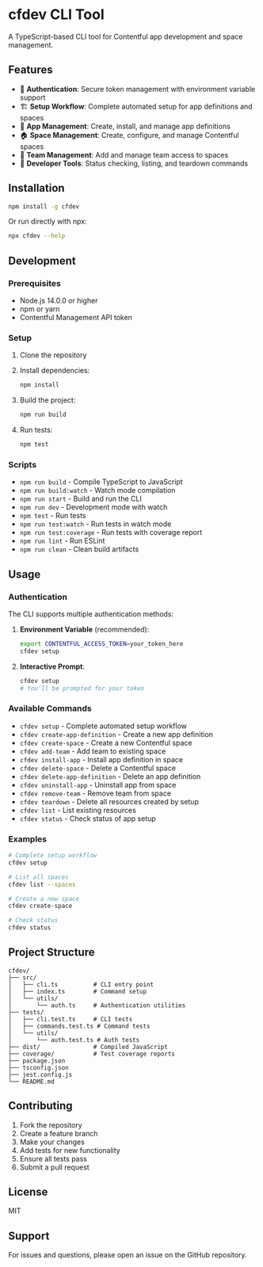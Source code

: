 # cfdev CLI Tool

A TypeScript-based CLI tool for Contentful app development and space management.

## Features

- 🔐 **Authentication**: Secure token management with environment variable support
- 🏗️ **Setup Workflow**: Complete automated setup for app definitions and spaces
- 📱 **App Management**: Create, install, and manage app definitions
- 🏠 **Space Management**: Create, configure, and manage Contentful spaces
- 👥 **Team Management**: Add and manage team access to spaces
- 🔧 **Developer Tools**: Status checking, listing, and teardown commands

## Installation

```bash
npm install -g cfdev
```

Or run directly with npx:

```bash
npx cfdev --help
```

## Development

### Prerequisites

- Node.js 14.0.0 or higher
- npm or yarn
- Contentful Management API token

### Setup

1. Clone the repository
2. Install dependencies:
   ```bash
   npm install
   ```

3. Build the project:
   ```bash
   npm run build
   ```

4. Run tests:
   ```bash
   npm test
   ```

### Scripts

- `npm run build` - Compile TypeScript to JavaScript
- `npm run build:watch` - Watch mode compilation
- `npm run start` - Build and run the CLI
- `npm run dev` - Development mode with watch
- `npm test` - Run tests
- `npm run test:watch` - Run tests in watch mode
- `npm run test:coverage` - Run tests with coverage report
- `npm run lint` - Run ESLint
- `npm run clean` - Clean build artifacts

## Usage

### Authentication

The CLI supports multiple authentication methods:

1. **Environment Variable** (recommended):
   ```bash
   export CONTENTFUL_ACCESS_TOKEN=your_token_here
   cfdev setup
   ```

2. **Interactive Prompt**:
   ```bash
   cfdev setup
   # You'll be prompted for your token
   ```

### Available Commands

- `cfdev setup` - Complete automated setup workflow
- `cfdev create-app-definition` - Create a new app definition
- `cfdev create-space` - Create a new Contentful space
- `cfdev add-team` - Add team to existing space
- `cfdev install-app` - Install app definition in space
- `cfdev delete-space` - Delete a Contentful space
- `cfdev delete-app-definition` - Delete an app definition
- `cfdev uninstall-app` - Uninstall app from space
- `cfdev remove-team` - Remove team from space
- `cfdev teardown` - Delete all resources created by setup
- `cfdev list` - List existing resources
- `cfdev status` - Check status of app setup

### Examples

```bash
# Complete setup workflow
cfdev setup

# List all spaces
cfdev list --spaces

# Create a new space
cfdev create-space

# Check status
cfdev status
```

## Project Structure

```
cfdev/
├── src/
│   ├── cli.ts          # CLI entry point
│   ├── index.ts        # Command setup
│   └── utils/
│       └── auth.ts     # Authentication utilities
├── tests/
│   ├── cli.test.ts     # CLI tests
│   ├── commands.test.ts # Command tests
│   └── utils/
│       └── auth.test.ts # Auth tests
├── dist/               # Compiled JavaScript
├── coverage/           # Test coverage reports
├── package.json
├── tsconfig.json
├── jest.config.js
└── README.md
```

## Contributing

1. Fork the repository
2. Create a feature branch
3. Make your changes
4. Add tests for new functionality
5. Ensure all tests pass
6. Submit a pull request

## License

MIT

## Support

For issues and questions, please open an issue on the GitHub repository. 